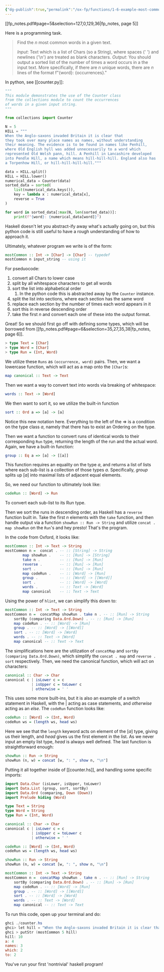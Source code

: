 ```yaml
---
{"dg-publish":true,"permalink":"/ox-fp/functions/1-6-example-most-common-words-in-a-text/"}
---
```


[[fp_notes.pdf#page=5&selection=127,0,129,36|fp_notes, page 5]]

Here is a programming task.

> Find the $n$ most common words in a given text.
>
> *Input*: Text which is a list of Chars (so a String), where spaces (' ') and newlines ('\\n') are treated as blank characters.
> *Output*: You should output a sorted list of the number of times a word occurs in a the input text. More specifically, if there are $n$ unique words, there are $n$ lines of the format f"{word}: {occurrences}."

In python, see [[counter.py]]:

```python
"""
This module demonstrates the use of the Counter class
from the collections module to count the occurrences
of words in a given input string.
"""

from collections import Counter

N = 5
HILL = """
When the Anglo-saxons invaded Britain it is clear that
they took over many place names as names, without understanding 
their meaning. The evidence is to be found in names like Penhill, 
where Old English hyll was added unnecessarily to a word which 
represented Old Welsh pann, hill. A Penhill in Lancashire developed 
into Pendle Hill, a name which means hill-hill-hill. England also has 
a Torpenhow Hill, or hill-hill-hill-hill."""

data = HILL.split()
HILL = HILL.lower()
numerical_data = Counter(data)
sorted_data = sorted(
    list(numerical_data.keys()),
    key = lambda x : numerical_data[x],
    reverse = True
)

for word in sorted_data[:max(N, len(sorted_data))]:
    print(f"{word}: {numerical_data[word]}")

```

Haskell doesn't let you abstract-ify away what's actually going on, but this python code is still useful to have a rough understanding of how to approach it.

Ultimately, whatever program we write is of the form:

```haskell
mostCommon :: Int -> [Char] -> [Char] -- typedef
mostCommon n input_string -- using it
```

For pseduocode:

1. convert all Chars to lower case
2. split by all whitespace characters to get all words
3. sort the list into alphabetical order
   1. In the python code this is abstracted away by the `Counter` instance.
4. split the list into sections, where each section has the same word
5. replace each section by the number of times each word appears in it
6. sort this in reverse descending order
7. take the first $n$ and convert each one of these into the output format.

Great! So we should first go off with defining some types, which will be borrowed from [[fp_notes.pdf#page=6&selection=35,27,35,38|fp_notes, page 6]].

```haskell
> type Text = [Char]
> type Word = [Char]
> type Run = (Int, Word)
```

We utilize these `Runs` as `(occurrence, word)` pairs. Then, we want a lowercase function, which will act as a map onto the `[Char]`s:

```haskell
map canonical :: Text -> Text
```

Then we want a way to convert text into words via breaking of whitespace:

```haskell
words :: Text -> [Word]
```

We then want to sort it, so we utilize the built-in function

```haskell
sort :: Ord a => [a] -> [a]
```

Notice this new notation here. Everything to the left of the => is a condition on the type class $a$, namely that there has to exist an Ordering on the type.

Then we want a function to convert runs of identical words to their corresponding `Run` type, returning the length of the run and the actual word. Again, we have a built-in function:

```haskell
group :: Eq a => [a] -> [[a]]
```

This function requires an equality on the type $a$, and returns a list of lists where each sub-list is a collection of those types $a$. Specifically, $group$ splits up $[a]$ into maximal lists of adjacent equal elements.

So, we need our function to ultimately look like:

```haskell
codeRun :: [Word] -> Run
```

To convert each sub-list to its Run type.

Then we sort the runs in descending order, as Haskell has a `reverse` function built in. Take the first $n$ elements with the `take` function, and then handle output via a function `showRun :: Run -> String` and utilize `concat . map showRun` on the `Run`'s and hey presto! That's the program.

In the code from Oxford, it looks like:

```haskell
mostCommon :: Int -> Text -> String
mostCommon n =  concat . -- :: [String] -> String
        map showRun .    -- :: [Run] -> [String]
        take n .         -- :: [Run] -> [Run]
        reverse .        -- :: [Run] -> [Run]
        sort .           -- :: [Run] -> [Run]
        map codeRun .    -- :: [Word] -> [Run]
        group .          -- :: [Word] -> [[Word]]
        sort .           -- :: [Word] -> [Word]
        words .          -- :: Text -> [Word]
        map canonical    -- :: Text -> Text
```

Using the power of `hlint`, we can simplify this down to:

```haskell
mostCommon :: Int -> Text -> String
mostCommon n =  concatMap showRun . take n . -- :: [Run] -> String
    sortBy (comparing Data.Ord.Down) . -- :: [Run] -> [Run]
    map codeRun . -- :: [Word] -> [Run]
    group . -- :: [Word] -> [[Word]]
    sort . -- :: [Word] -> [Word]
    words . -- :: Text -> [Word]
    map canonical -- :: Text -> Text
```

The simplifications here are the utilization of `concatMap` and `sortBy (comparing Data.Ord.Down)`, which simplify the `concat . map` and `reverse . sort` respectively. Then, we need the canonical function, which will act on characters:

```haskell
canonical :: Char -> Char
canonical c | isLower c = c
            | isUpper c = toLower c
            | otherwise = ' '
```

This uses some more built-ins, but it is also an example of a switch statement in Haskell, with the $|$ acting as case statements, and $otherwise$ acting as an $else.$ The `codeRun` function looks like:

```haskell
codeRun :: [Word] -> (Int, Word)
codeRun ws = (length ws, head ws)
```

Here we see that the `length` keyword acts on element of the $[a]$ type, giving us their length, and $head$ gives us the first element in the list. As we never input an empty list type, $head$ is always well defined. The last function is straightforward enough:

```haskell
showRun :: Run -> String
showRun (n, w) = concat [w, ": ", show n, "\n"]
```

Putting it all together inside of [[counter.hs]], and handling some specific imports:

```haskell
import Data.Char (isLower, isUpper, toLower)
import Data.List (group, sort, sortBy)
import Data.Ord (comparing, Down (Down))
import Prelude hiding (Word)

type Text = String
type Word = String
type Run = (Int, Word)

canonical :: Char -> Char
canonical c | isLower c = c
            | isUpper c = toLower c
            | otherwise = ' '

codeRun :: [Word] -> (Int, Word)
codeRun ws = (length ws, head ws)

showRun :: Run -> String
showRun (n, w) = concat [w, ": ", show n, "\n"]

mostCommon :: Int -> Text -> String
mostCommon n =  concatMap showRun . take n . -- :: [Run] -> String
    sortBy (comparing Data.Ord.Down) . -- :: [Run] -> [Run]
    map codeRun . -- :: [Word] -> [Run]
    group . -- :: [Word] -> [[Word]]
    sort . -- :: [Word] -> [Word]
    words . -- :: Text -> [Word]
    map canonical -- :: Text -> Text
```

To run this code, open up your terminal and do:

```powershell
ghci ./counter.hs
ghci> let hill = "When the Anglo-saxons invaded Britain it is clear that they took over many place names as names, without understanding their meaning. The evidence is to be found in names like Penhill, where Old English hyll was added unnecessarily to a word which represented Old Welsh pann, hill. A Penhill in Lancashire developed into Pendle Hill, a name which means hill-hill-hill. England also has a Torpenhow Hill, or hill-hill-hill-hill."
ghci > putStr (mostCommon 5 hill)
hill: 10
a: 4
names: 3
which: 2
to: 2
```

You've run your first 'nontrivial' haskell program!
